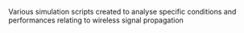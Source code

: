 Various simulation scripts created to analyse specific conditions and performances relating to wireless signal propagation
